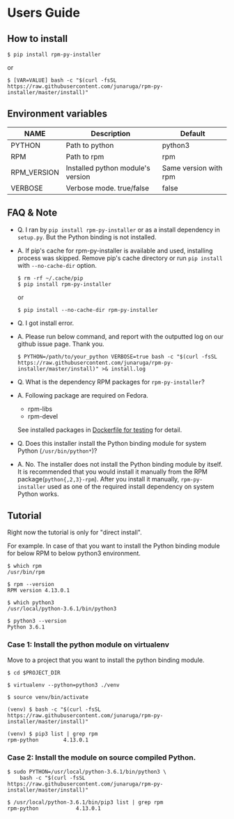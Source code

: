 # Users Guide

## How to install

```
$ pip install rpm-py-installer
```
or

```
$ [VAR=VALUE] bash -c "$(curl -fsSL https://raw.githubusercontent.com/junaruga/rpm-py-installer/master/install)"
```

## Environment variables

| NAME | Description | Default |
| ---- | ----------- | ------- |
| PYTHON | Path to python | python3 |
| RPM | Path to rpm | rpm |
| RPM_VERSION | Installed python module's version | Same version with rpm |
| VERBOSE | Verbose mode. true/false | false |


## FAQ & Note

- Q. I ran by `pip install rpm-py-installer` or as a install dependency in `setup.py`. But the Python binding is not installed.

- A. If pip's cache for rpm-py-installer is available and used, installing process was skipped. Remove pip's cache directory or run `pip install` with `--no-cache-dir` option.

  ```
  $ rm -rf ~/.cache/pip
  $ pip install rpm-py-installer
  ```

  or

  ```
  $ pip install --no-cache-dir rpm-py-installer
  ```

- Q. I got install error.
- A. Please run below command, and report with the outputted log on our github issue page. Thank you.

  ```
  $ PYTHON=/path/to/your_python VERBOSE=true bash -c "$(curl -fsSL https://raw.githubusercontent.com/junaruga/rpm-py-installer/master/install)" >& install.log
  ```

- Q. What is the dependency RPM packages for `rpm-py-installer`?
- A. Following package are required on Fedora.
  - rpm-libs
  - rpm-devel

  See installed packages in [Dockerfile for testing](../tests/docker/Dockerfile) for detail.


- Q. Does this installer install the Python binding module for system Python (`/usr/bin/python*`)?
- A. No. The installer does not install the Python binding module by itself.
  It is recommended that you would install it manually from the RPM package(`python{,2,3}-rpm`).
  After you install it manually, `rpm-py-installer` used as one of the required install dependency on system Python works.

## Tutorial

Right now the tutorial is only for "direct install".

For example.
In case of that you want to install the Python binding module for below RPM
to below python3 environment.

```
$ which rpm
/usr/bin/rpm

$ rpm --version
RPM version 4.13.0.1
```

```
$ which python3
/usr/local/python-3.6.1/bin/python3

$ python3 --version
Python 3.6.1
```

### Case 1: Install the python module on virtualenv

Move to a project that you want to install the python binding module.

```
$ cd $PROJECT_DIR

$ virtualenv --python=python3 ./venv

$ source venv/bin/activate
```

```
(venv) $ bash -c "$(curl -fsSL https://raw.githubusercontent.com/junaruga/rpm-py-installer/master/install)"
```

```
(venv) $ pip3 list | grep rpm
rpm-python        4.13.0.1
```

### Case 2: Install the module on source compiled Python.

```
$ sudo PYTHON=/usr/local/python-3.6.1/bin/python3 \
    bash -c "$(curl -fsSL https://raw.githubusercontent.com/junaruga/rpm-py-installer/master/install)"
```

```
$ /usr/local/python-3.6.1/bin/pip3 list | grep rpm
rpm-python            4.13.0.1
```
